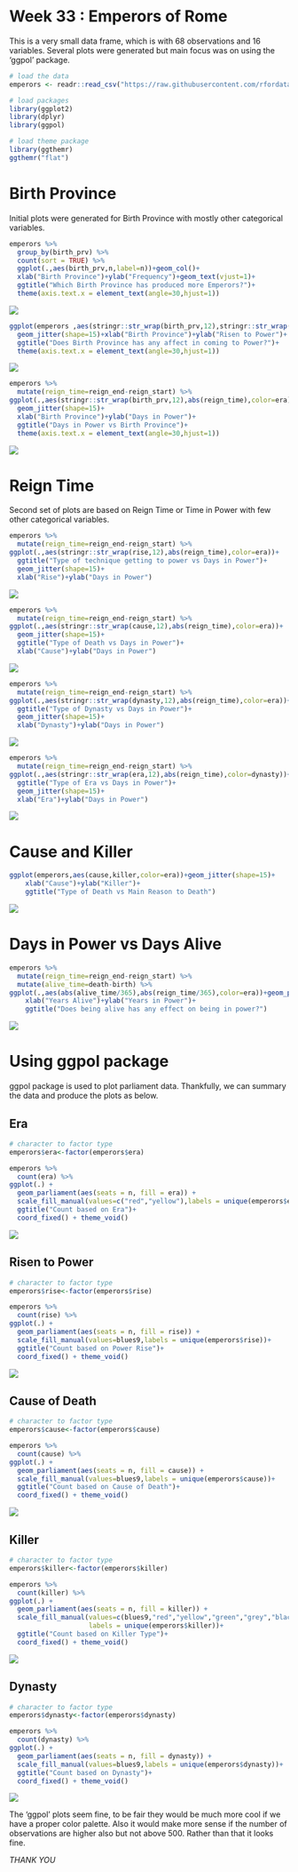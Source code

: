 Week 33 : Emperors of Rome
================

This is a very small data frame, which is with 68 observations and 16
variables. Several plots were generated but main focus was on using the
‘ggpol’ package.

``` r
# load the data
emperors <- readr::read_csv("https://raw.githubusercontent.com/rfordatascience/tidytuesday/master/data/2019/2019-08-13/emperors.csv")

# load packages
library(ggplot2)
library(dplyr)
library(ggpol)

# load theme package
library(ggthemr)
ggthemr("flat")
```

# Birth Province

Initial plots were generated for Birth Province with mostly other
categorical variables.

``` r
emperors %>%
  group_by(birth_prv) %>%
  count(sort = TRUE) %>%
  ggplot(.,aes(birth_prv,n,label=n))+geom_col()+
  xlab("Birth Province")+ylab("Frequency")+geom_text(vjust=1)+
  ggtitle("Which Birth Province has produced more Emperors?")+
  theme(axis.text.x = element_text(angle=30,hjust=1))
```

![](Romans_files/figure-gfm/Birth%20Pro%20vs%20Count-1.png)<!-- -->

``` r
ggplot(emperors ,aes(stringr::str_wrap(birth_prv,12),stringr::str_wrap(rise,15),color=era))+
  geom_jitter(shape=15)+xlab("Birth Province")+ylab("Risen to Power")+
  ggtitle("Does Birth Province has any affect in coming to Power?")+
  theme(axis.text.x = element_text(angle=30,hjust=1))
```

![](Romans_files/figure-gfm/Birth%20Pro%20vs%20rise-1.png)<!-- -->

``` r
emperors %>%
  mutate(reign_time=reign_end-reign_start) %>%
ggplot(.,aes(stringr::str_wrap(birth_prv,12),abs(reign_time),color=era))+
  geom_jitter(shape=15)+
  xlab("Birth Province")+ylab("Days in Power")+
  ggtitle("Days in Power vs Birth Province")+
  theme(axis.text.x = element_text(angle=30,hjust=1))
```

![](Romans_files/figure-gfm/Birth%20Pro%20vs%20Time-1.png)<!-- -->

# Reign Time

Second set of plots are based on Reign Time or Time in Power with few
other categorical variables.

``` r
emperors %>%
  mutate(reign_time=reign_end-reign_start) %>%
ggplot(.,aes(stringr::str_wrap(rise,12),abs(reign_time),color=era))+
  ggtitle("Type of technique getting to power vs Days in Power")+
  geom_jitter(shape=15)+
  xlab("Rise")+ylab("Days in Power")
```

![](Romans_files/figure-gfm/Reign%20Time%20vs%20Rise-1.png)<!-- -->

``` r
emperors %>%
  mutate(reign_time=reign_end-reign_start) %>%
ggplot(.,aes(stringr::str_wrap(cause,12),abs(reign_time),color=era))+
  geom_jitter(shape=15)+
  ggtitle("Type of Death vs Days in Power")+
  xlab("Cause")+ylab("Days in Power")
```

![](Romans_files/figure-gfm/Reign%20Time%20vs%20Cause-1.png)<!-- -->

``` r
emperors %>%
  mutate(reign_time=reign_end-reign_start) %>%
ggplot(.,aes(stringr::str_wrap(dynasty,12),abs(reign_time),color=era))+
  ggtitle("Type of Dynasty vs Days in Power")+
  geom_jitter(shape=15)+
  xlab("Dynasty")+ylab("Days in Power")
```

![](Romans_files/figure-gfm/Reign%20Time%20vs%20Dynasty-1.png)<!-- -->

``` r
emperors %>%
  mutate(reign_time=reign_end-reign_start) %>%
ggplot(.,aes(stringr::str_wrap(era,12),abs(reign_time),color=dynasty))+
  ggtitle("Type of Era vs Days in Power")+
  geom_jitter(shape=15)+
  xlab("Era")+ylab("Days in Power")
```

![](Romans_files/figure-gfm/Reign%20Time%20vs%20Era-1.png)<!-- -->

# Cause and Killer

``` r
ggplot(emperors,aes(cause,killer,color=era))+geom_jitter(shape=15)+
    xlab("Cause")+ylab("Killer")+
    ggtitle("Type of Death vs Main Reason to Death")
```

![](Romans_files/figure-gfm/cause%20and%20killer-1.png)<!-- -->

# Days in Power vs Days Alive

``` r
emperors %>%
  mutate(reign_time=reign_end-reign_start) %>%
  mutate(alive_time=death-birth) %>%
ggplot(.,aes(abs(alive_time/365),abs(reign_time/365),color=era))+geom_point(shape=15)+
    xlab("Years Alive")+ylab("Years in Power")+
    ggtitle("Does being alive has any effect on being in power?")
```

![](Romans_files/figure-gfm/Days%20in%20Power%20vs%20Days%20Alive-1.png)<!-- -->

# Using ggpol package

ggpol package is used to plot parliament data. Thankfully, we can
summary the data and produce the plots as below.

## Era

``` r
# character to factor type
emperors$era<-factor(emperors$era)

emperors %>%
  count(era) %>%
ggplot(.) + 
  geom_parliament(aes(seats = n, fill = era)) + 
  scale_fill_manual(values=c("red","yellow"),labels = unique(emperors$era))+
  ggtitle("Count based on Era")+
  coord_fixed() + theme_void()
```

![](Romans_files/figure-gfm/Era-1.png)<!-- -->

## Risen to Power

``` r
# character to factor type
emperors$rise<-factor(emperors$rise)

emperors %>%
  count(rise) %>%
ggplot(.) + 
  geom_parliament(aes(seats = n, fill = rise)) + 
  scale_fill_manual(values=blues9,labels = unique(emperors$rise))+
  ggtitle("Count based on Power Rise")+
  coord_fixed() + theme_void()
```

![](Romans_files/figure-gfm/Rise-1.png)<!-- -->

## Cause of Death

``` r
# character to factor type
emperors$cause<-factor(emperors$cause)

emperors %>%
  count(cause) %>%
ggplot(.) + 
  geom_parliament(aes(seats = n, fill = cause)) + 
  scale_fill_manual(values=blues9,labels = unique(emperors$cause))+
  ggtitle("Count based on Cause of Death")+
  coord_fixed() + theme_void()
```

![](Romans_files/figure-gfm/Cause-1.png)<!-- -->

## Killer

``` r
# character to factor type
emperors$killer<-factor(emperors$killer)

emperors %>%
  count(killer) %>%
ggplot(.) + 
  geom_parliament(aes(seats = n, fill = killer)) + 
  scale_fill_manual(values=c(blues9,"red","yellow","green","grey","black"),
                    labels = unique(emperors$killer))+
  ggtitle("Count based on Killer Type")+
  coord_fixed() + theme_void()
```

![](Romans_files/figure-gfm/Killer-1.png)<!-- -->

## Dynasty

``` r
# character to factor type
emperors$dynasty<-factor(emperors$dynasty)

emperors %>%
  count(dynasty) %>%
ggplot(.) + 
  geom_parliament(aes(seats = n, fill = dynasty)) + 
  scale_fill_manual(values=blues9,labels = unique(emperors$dynasty))+
  ggtitle("Count based on Dynasty")+
  coord_fixed() + theme_void()
```

![](Romans_files/figure-gfm/Dynasty-1.png)<!-- -->

The ‘ggpol’ plots seem fine, to be fair they would be much more cool if
we have a proper color palette. Also it would make more sense if the
number of observations are higher also but not above 500. Rather than
that it looks fine.

*THANK YOU*
